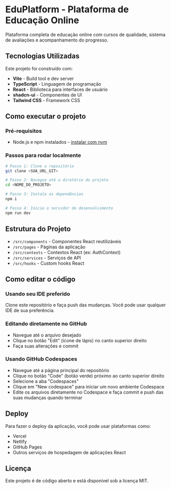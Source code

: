 # EduPlatform - Plataforma de Educação Online

Plataforma completa de educação online com cursos de qualidade, sistema de avaliações e acompanhamento do progresso.

## Tecnologias Utilizadas

Este projeto foi construído com:

- **Vite** - Build tool e dev server
- **TypeScript** - Linguagem de programação
- **React** - Biblioteca para interfaces de usuário
- **shadcn-ui** - Componentes de UI
- **Tailwind CSS** - Framework CSS

## Como executar o projeto

### Pré-requisitos

- Node.js e npm instalados - [instalar com nvm](https://github.com/nvm-sh/nvm#installing-and-updating)

### Passos para rodar localmente

```sh
# Passo 1: Clone o repositório
git clone <SUA_URL_GIT>

# Passo 2: Navegue até o diretório do projeto
cd <NOME_DO_PROJETO>

# Passo 3: Instale as dependências
npm i

# Passo 4: Inicie o servidor de desenvolvimento
npm run dev
```

## Estrutura do Projeto

- `/src/components` - Componentes React reutilizáveis
- `/src/pages` - Páginas da aplicação
- `/src/contexts` - Contextos React (ex: AuthContext)
- `/src/services` - Serviços de API
- `/src/hooks` - Custom hooks React

## Como editar o código

### Usando seu IDE preferido

Clone este repositório e faça push das mudanças. Você pode usar qualquer IDE de sua preferência.

### Editando diretamente no GitHub

- Navegue até o arquivo desejado
- Clique no botão "Edit" (ícone de lápis) no canto superior direito
- Faça suas alterações e commit

### Usando GitHub Codespaces

- Navegue até a página principal do repositório
- Clique no botão "Code" (botão verde) próximo ao canto superior direito
- Selecione a aba "Codespaces"
- Clique em "New codespace" para iniciar um novo ambiente Codespace
- Edite os arquivos diretamente no Codespace e faça commit e push das suas mudanças quando terminar

## Deploy

Para fazer o deploy da aplicação, você pode usar plataformas como:

- Vercel
- Netlify
- GitHub Pages
- Outros serviços de hospedagem de aplicações React

## Licença

Este projeto é de código aberto e está disponível sob a licença MIT.
